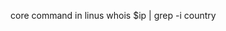 core command in linus whois $ip  | grep -i country

<?php 
$ip = $_GET['ip']; 
if($ip!='') 
{ 
    $country = exec("whois $ip  | grep -i country"); 
    $country = strtolower($country); 
    $country = str_replace("country:", "", "$country"); 
    $country = str_replace("Country:", "", "$country"); 
    $country = str_replace("Country :", "", "$country"); 
    $country = str_replace("country :", "", "$country"); 
    $country = str_replace("network:country-code:", "", "$country"); 
    $country = str_replace("network:Country-Code:", "", "$country"); 
    $country = str_replace("Network:Country-Code:", "", "$country"); 
    $country = str_replace("network:organization-", "", "$country"); 
    $country = str_replace("network:organization-usa", "us", "$country"); 
    $country = str_replace("network:country-code;i:us", "us", "$country"); 
    $country = str_replace("eu#countryisreallysomewhereinafricanregion", "af", "$country"); 
    $country = str_replace("", "", "$country"); 
    $country = str_replace("countryunderunadministration", "", "$country"); 
    $country = str_replace(" ", "", "$country"); 
    if($country) 
    { 
            $image =  'famfamfam-countryflags/'.$country.'.gif'; 
            Header("Content-Type: image/gif"); 
            $fn=fopen($image,"r"); 
            fpassthru($fn); 
    }                         
} 
?>